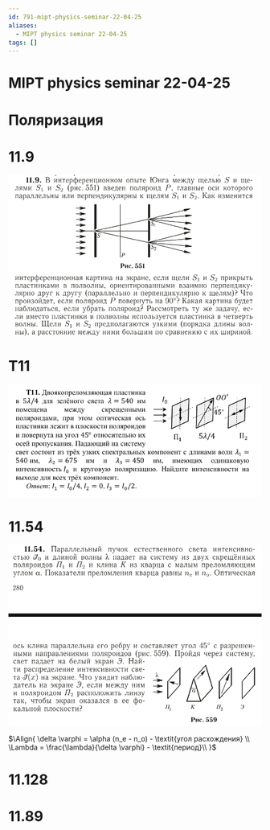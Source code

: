 ```yaml
---
id: 791-mipt-physics-seminar-22-04-25
aliases:
  - MIPT physics seminar 22-04-25
tags: []
---
```


# MIPT physics seminar 22-04-25

# Поляризация

# 11.9

![22-04-25_10-56-18_728.png](assets/imgs/22-04-25_10-56-18_728.png)

# T11

![22-04-25_11-10-49_871.png](assets/imgs/22-04-25_11-10-49_871.png)

# 11.54

![22-04-25_11-30-48_012.png](assets/imgs/22-04-25_11-30-48_012.png)

$\Align{
\delta \varphi = \alpha (n_e - n_o) - \textit{угол расхождения} \\
\Lambda = \frac{\lambda}{\delta \varphi} - \textit{период}\\
}$

# 11.128

# 11.89
